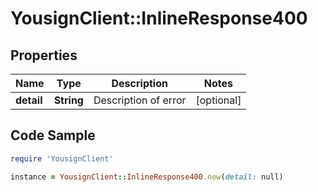 # YousignClient::InlineResponse400

## Properties

Name | Type | Description | Notes
------------ | ------------- | ------------- | -------------
**detail** | **String** | Description of error | [optional] 

## Code Sample

```ruby
require 'YousignClient'

instance = YousignClient::InlineResponse400.new(detail: null)
```


